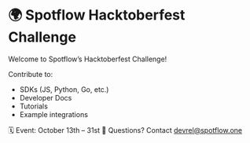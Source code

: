 # 🌍 Spotflow Hacktoberfest Challenge

Welcome to Spotflow’s Hacktoberfest Challenge!

Contribute to:
- SDKs (JS, Python, Go, etc.)
- Developer Docs
- Tutorials
- Example integrations

🗓 Event: October 13th – 31st 
📩 Questions? Contact devrel@spotflow.one  
